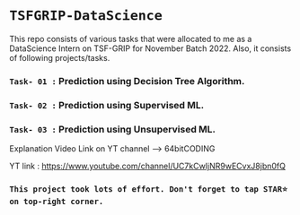 # `TSFGRIP-DataScience`

This repo consists of various tasks that were allocated to me as a DataScience Intern on TSF-GRIP for November Batch 2022.
Also, it consists of following projects/tasks.

### `Task- 01 :` Prediction using Decision Tree Algorithm. 
### `Task- 02 :` Prediction using Supervised ML.
### `Task- 03 :` Prediction using Unsupervised ML.

Explanation Video Link on YT channel --> 64bitCODING

YT link : https://www.youtube.com/channel/UC7kCwIjNR9wECvxJ8jbn0fQ

### `This project took lots of effort. Don't forget to tap STAR⭐ on top-right corner.`
